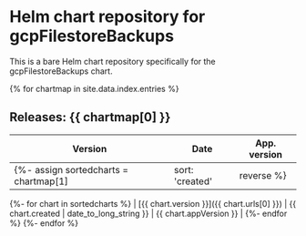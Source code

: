 # Helm chart repository for gcpFilestoreBackups

This is a bare Helm chart repository specifically for the gcpFilestoreBackups chart.

{% for chartmap in site.data.index.entries %}
## Releases: {{ chartmap[0] }}

| Version | Date | App. version |
|---------|------|---------------------|
  {%- assign sortedcharts = chartmap[1] | sort: 'created' | reverse %}
  {%- for chart in sortedcharts %}
| [{{ chart.version }}]({{ chart.urls[0] }}) | {{ chart.created | date_to_long_string }} | {{ chart.appVersion }} |
  {%- endfor %}
{%- endfor %}